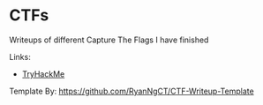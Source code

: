# CTFs
Writeups of different Capture The Flags I have finished

Links:
* [TryHackMe](<https://github.com/saucea/CTFs/blob/main/TryHackMe/Description.md>)



Template By: https://github.com/RyanNgCT/CTF-Writeup-Template
